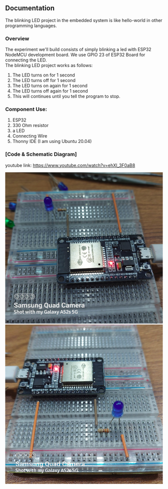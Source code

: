 
<h2>Documentation</h2>
<p>The blinking LED project in the embedded system is like hello-world in other programming languages.</p>

<h3>Overview</h3>

<p>The experiment we'll build consists of simply blinking a led with ESP32 NodeMCU development board. We use GPIO 23 of ESP32 Board for connecting the LED.<br> The blinking LED project works as follows: 
<ol>
<li>The LED turns on for 1 second</li>
<li>The LED turns off for 1 second</li>
<li>The LED turns on again for 1 second</li>
<li>The LED turns off again for 1 second</li>
<li>This will continues until you tell the program to stop.</li>
</ol>
</p>

<h3>Component Use:</h3>
<p>
<ol>
<li>ESP32</li>
<li>330 Ohm resistor</li>
<li>a LED</li>
<li>Connecting Wire</li>
<li>Thonny IDE (I am using Ubuntu 20.04)</li>
</ol>
</p>

<h3>[Code & Schematic Diagram]</h3>

youtube link: https://www.youtube.com/watch?v=ehXl_3F0aB8

<img src= 'Images/image1.png'>
<img src= 'Images/image2.png'>
